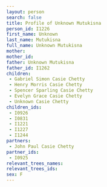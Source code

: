 ```yaml
---
layout: person
search: false
title: Profile of Unknown Mutukisna
person_id: I1226
first_name: Unknown
last_name: Mutukisna
full_name: Unknown Mutukisna
mother: 
mother_id: 
father: Unknown Mutukisna
father_id: I1262
children:
 - Gabriel Simon Casie Chetty
 - Henry Morris Casie Chetty
 - Spencer Sparling Casie Chetty
 - Evelyn Grace Casie Chetty
 - Unknown Casie Chetty
children_ids:
 - I0926
 - I0831
 - I1221
 - I1227
 - I1244
partners:
 - John Paul Casie Chetty
partner_ids:
 - I0925
relevant_trees_names:
relevant_trees_ids:
sex: F
---
```


